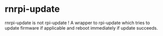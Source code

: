 # rnrpi-update
rnrpi-update is not rpi-update ! A wrapper to rpi-update which tries to update firmware if applicable and reboot immediately if update succeeds.
